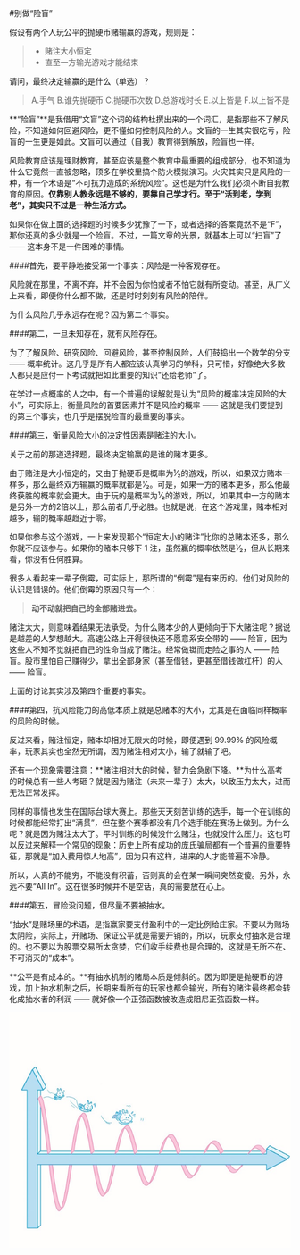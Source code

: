 #别做“险盲”

假设有两个人玩公平的抛硬币赌输赢的游戏，规则是：

> - 赌注大小恒定
> - 直至一方输光游戏才能结束

请问，最终决定输赢的是什么（单选）？

> A.手气
> B.谁先抛硬币
> C.抛硬币次数
> D.总游戏时长
> E.以上皆是
> F.以上皆不是

**“险盲”**是我借用“文盲”这个词的结构杜撰出来的一个词汇，是指那些不了解风险，不知道如何回避风险，更不懂如何控制风险的人。文盲的一生其实很吃亏，险盲的一生更是如此。文盲可以通过（自我）教育得到解放，险盲也一样。

风险教育应该是理财教育，甚至应该是整个教育中最重要的组成部分，也不知道为什么它竟然一直被忽略，顶多在学校里搞个防火模拟演习。火灾其实只是风险的一种，有一个术语是“不可抗力造成的系统风险”。这也是为什么我们必须不断自我教育的原因。**仅靠别人教永远是不够的，要靠自己学才行。至于“活到老，学到老”，其实只不过是一种生活方式。**

如果你在做上面的选择题的时候多少犹豫了一下，或者选择的答案竟然不是“F”，那你还真的多少就是一个险盲。不过，一篇文章的光景，就基本上可以“扫盲”了 —— 这本身不是一件困难的事情。

####首先，要平静地接受第一个事实：风险是一种客观存在。

风险就在那里，不离不弃，并不会因为你怕或者不怕它就有所变动。甚至，从广义上来看，即便你什么都不做，还是时时刻刻有风险的陪伴。

为什么风险几乎永远存在呢？因为第二个事实。

####第二，一旦未知存在，就有风险存在。

为了了解风险、研究风险、回避风险，甚至控制风险，人们鼓捣出一个数学的分支 —— 概率统计。这几乎是所有人都应该认真学习的学科，只可惜，好像绝大多数人都只是应付一下考试就把如此重要的知识“还给老师”了。

在学过一点概率的人之中，有一个普遍的误解就是认为“风险的概率决定风险的大小”，可实际上，衡量风险的首要因素并不是风险的概率 —— 这就是我们要提到的第三个事实，也几乎是摆脱险盲的最重要的事实。

####第三，衡量风险大小的决定性因素是赌注的大小。

关于之前的那道选择题，最终决定输赢的是谁的赌本更多。

由于赌注是大小恒定的，又由于抛硬币是概率为¹⁄₂的游戏，所以，如果双方赌本一样多，那么最终双方输赢的概率就都是¹⁄₂。可是，如果一方的赌本更多，那么他最终获胜的概率就会更大。由于玩的是概率为¹⁄₂的游戏，所以，如果其中一方的赌本是另外一方的2倍以上，那么前者几乎必胜。也就是说，在这个游戏里，赌本相对越多，输的概率越趋近于零。

如果你参与这个游戏，一上来发现那个“恒定大小的赌注”比你的总赌本还多，那么你就不应该参与。如果你的赌本只够下 1 注，虽然赢的概率依然是¹⁄₂，但从长期来看，你没有任何胜算。

很多人看起来一辈子倒霉，可实际上，那所谓的“倒霉”是有来历的。他们对风险的认识是错误的。他们倒霉的原因只有一个：

> **动不动就把自己的全部赌进去。**

赌注太大，则意味着结果无法承受。为什么赌本少的人更倾向于下大赌注呢？据说是越差的人梦想越大。高速公路上开得很快还不愿意系安全带的 —— 险盲，因为这些人不知不觉就把自己的性命当成了赌注。经常做铤而走险之事的人 —— 险盲。股市里怕自己赚得少，拿出全部身家（甚至借钱，更甚至借钱做杠杆）的人 —— 险盲。

上面的讨论其实涉及第四个重要的事实。

####第四，抗风险能力的高低本质上就是总赌本的大小，尤其是在面临同样概率的风险的时候。

反过来看，赌注恒定，赌本却相对无限大的时候，即便遇到 99.99% 的风险概率，玩家其实也全然无所谓，因为赌注相对太小，输了就输了吧。

还有一个现象需要注意：**赌注相对大的时候，智力会急剧下降。**为什么高考的时候总有一些人考砸？就是因为赌注（未来一辈子）太大，以致压力太大，进而无法正常发挥。

同样的事情也发生在国际台球大赛上。那些天天刻苦训练的选手，每一个在训练的时候都能经常打出“满贯”，但在整个赛季都没有几个选手能在赛场上做到。为什么呢？就是因为赌注太大了。平时训练的时候没什么赌注，也就没什么压力。这也可以反过来解释一个常见的现象：历史上所有成功的庞氏骗局都有一个普遍的重要特征，那就是“加入费用惊人地高”，因为只有这样，进来的人才能普遍不冷静。

所以，人真的不能穷，不能没有积蓄，否则真的会在某一瞬间突然变傻。另外，永远不要“All In”。这在很多时候并不是空话，真的需要放在心上。

####第五，冒险没问题，但尽量不要被抽水。

“抽水”是赌场里的术语，是指赢家要支付盈利中的一定比例给庄家。不要以为赌场太阴险，实际上，开赌场、保证公平就是需要开销的，所以，玩家支付抽水是合理的。也不要以为股票交易所太贪婪，它们收手续费也是合理的，这就是无所不在、不可消灭的“成本”。

**公平是有成本的。**有抽水机制的赌局本质是倾斜的。因为即便是抛硬币的游戏，加上抽水机制之后，长期来看所有的玩家也都会输光，所有的赌注最终都会转化成抽水者的利润 —— 就好像一个正弦函数被改造成阻尼正弦函数一样。

![](images/licai-15-65.jpg)

